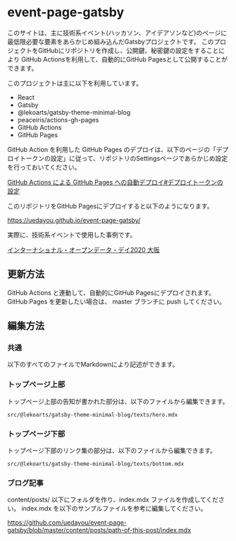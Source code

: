 # event-page-gatsby

このサイトは、主に技術系イベント(ハッカソン、アイデアソンなど)のページに最低限必要な要素をあらかじめ組み込んだGatsbyプロジェクトです。
このプロジェクトをGitHubにリポジトリを作成し、公開鍵、秘密鍵の設定をすることにより
GitHub Actionsを利用して、自動的にGitHub Pagesとして公開することができます。

このプロジェクトは主に以下を利用しています。

- React
- Gatsby
- @lekoarts/gatsby-theme-minimal-blog
- peaceiris/actions-gh-pages
- GitHub Actions
- GitHub Pages

GitHub Action を利用した GitHub Pages のデプロイは、以下のページの「デプロイトークンの設定」に従って、リポジトリのSettingsページであらかじめ設定を行っておいてください。

[GitHub Actions による GitHub Pages への自動デプロイ#デプロイトークンの設定](https://qiita.com/peaceiris/items/d401f2e5724fdcb0759d#%E3%83%87%E3%83%97%E3%83%AD%E3%82%A4%E3%83%88%E3%83%BC%E3%82%AF%E3%83%B3%E3%81%AE%E8%A8%AD%E5%AE%9A)

このリポジトリをGitHub Pagesにデプロイすると以下のようになります。

<https://uedayou.github.io/event-page-gatsby/>

実際に、技術系イベントで使用した事例です。

[インターナショナル・オープンデータ・デイ2020 大阪](https://iodd2020osaka.lodosaka.jp/)


## 更新方法

GitHub Actions と連動して、自動的にGitHub Pagesにデプロイされます。
GitHub Pages を更新したい場合は、 master ブランチに push してください。

## 編集方法

### 共通

以下のすべてのファイルでMarkdownにより記述ができます。

### トップページ上部

トップページ上部の告知が書かれた部分は、以下のファイルから編集できます。

`src/@lekoarts/gatsby-theme-minimal-blog/texts/hero.mdx`


### トップページ下部

トップページ下部のリンク集の部分は、以下のファイルから編集できます。

`src/@lekoarts/gatsby-theme-minimal-blog/texts/bottom.mdx`


### ブログ記事

content/posts/ 以下にフォルダを作り、index.mdx ファイルを作成してください。
index.mdx を以下のサンプルファイルを参考に編集してください。

<https://github.com/uedayou/event-page-gatsby/blob/master/content/posts/path-of-this-post/index.mdx>
